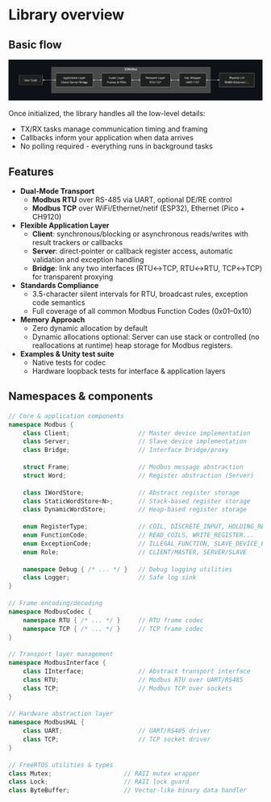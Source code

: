 # Library overview

## Basic flow

![Library flow](../99-assets/lib_flowchart.png)

Once initialized, the library handles all the low-level details:

* TX/RX tasks manage communication timing and framing
* Callbacks inform your application when data arrives
* No polling required - everything runs in background tasks

## Features

* **Dual-Mode Transport**
    * **Modbus RTU** over RS-485 via UART, optional DE/RE control
    * **Modbus TCP** over WiFi/Ethernet/netif (ESP32), Ethernet (Pico + CH9120)
* **Flexible Application Layer**
    * **Client**: synchronous/blocking or asynchronous reads/writes with result trackers or callbacks
    * **Server**: direct‐pointer or callback register access, automatic validation and exception handling
    * **Bridge**: link any two interfaces (RTU↔︎TCP, RTU↔︎RTU, TCP↔︎TCP) for transparent proxying
* **Standards Compliance**
    * 3.5-character silent intervals for RTU, broadcast rules, exception code semantics
    * Full coverage of all common Modbus Function Codes (0x01–0x10)
* **Memory Approach**
    * Zero dynamic allocation by default
    * Dynamic allocations optional: Server can use stack or controlled (no reallocations at runtime) heap storage for Modbus registers.
* **Examples & Unity test suite**
    * Native tests for codec
    * Hardware loopback tests for interface & application layers

## Namespaces & components

```cpp
// Core & application components
namespace Modbus {
    class Client;                   // Master device implementation
    class Server;                   // Slave device implementation  
    class Bridge;                   // Interface bridge/proxy
    
    struct Frame;                   // Modbus message abstraction
    struct Word;                    // Register abstraction (Server)
    
    class IWordStore;               // Abstract register storage
    class StaticWordStore<N>;       // Stack-based register storage
    class DynamicWordStore;         // Heap-based register storage
    
    enum RegisterType;              // COIL, DISCRETE_INPUT, HOLDING_REGISTER...
    enum FunctionCode;              // READ_COILS, WRITE_REGISTER...
    enum ExceptionCode;             // ILLEGAL_FUNCTION, SLAVE_DEVICE_BUSY...
    enum Role;                      // CLIENT/MASTER, SERVER/SLAVE
    
    namespace Debug { /* ... */ }   // Debug logging utilities
    class Logger;                   // Safe log sink
}

// Frame encoding/decoding
namespace ModbusCodec {
    namespace RTU { /* ... */ }     // RTU frame codec
    namespace TCP { /* ... */ }     // TCP frame codec
}

// Transport layer management
namespace ModbusInterface {
    class IInterface;               // Abstract transport interface
    class RTU;                      // Modbus RTU over UART/RS485
    class TCP;                      // Modbus TCP over sockets
}

// Hardware abstraction layer
namespace ModbusHAL {
    class UART;                     // UART/RS485 driver
    class TCP;                      // TCP socket driver
}

// FreeRTOS utilities & types
class Mutex;                    // RAII mutex wrapper
class Lock;                     // RAII lock guard
class ByteBuffer;               // Vector-like binary data handler
```